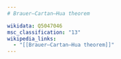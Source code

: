 ```yaml
---
# Brauer–Cartan–Hua theorem

wikidata: Q5047046
msc_classification: "13"
wikipedia_links:
  - "[[Brauer–Cartan–Hua theorem]]"
---
```

